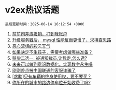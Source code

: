 # v2ex热议话题

`最后更新时间：2025-06-14 16:12:54 +0800`

1. [前前司差旅报销，打到我账户](https://www.v2ex.com/t/1138438)
1. [升级服务器后， mysql 性能反而更慢了，求排查思路](https://www.v2ex.com/t/1138433)
1. [恶心流氓的彩云天气](https://www.v2ex.com/t/1138528)
1. [如果决定不生孩子，需要考虑做哪些准备？](https://www.v2ex.com/t/1138501)
1. [赔偿二选一, 被通知裁员,让我走,怎么选?](https://www.v2ex.com/t/1138446)
1. [未来可以做到意识数据化，实现数字永生吗](https://www.v2ex.com/t/1138534)
1. [刚刚差点被中国联通的客服诈骗了](https://www.v2ex.com/t/1138431)
1. [[求助]只有车辆的终身使用权，要不要买？](https://www.v2ex.com/t/1138512)
1. [你所在的城市的路边停车位开始收费了吗?](https://www.v2ex.com/t/1138543)


